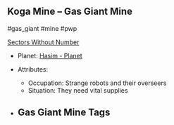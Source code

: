 ## Koga Mine &ndash; Gas Giant Mine

#gas_giant #mine #pwp

[Sectors Without Number](https://sectorswithoutnumber.com/sector/bfDcBzTtgpeyLUfwzjio/gasGiantMine/KSt1HT00ojl2PHLIOFgJ)

- Planet: [Hasim - Planet](../../../Gaming/StarsWithoutNumber/PiratesWithoutPlunder/Hasim%20-%20Planet.md)

- Attributes:
   -   Occupation: Strange robots and their overseers
   -   Situation: They need vital supplies

- Gas Giant Mine Tags
	-  
